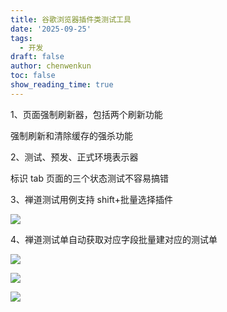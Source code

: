 ```yaml
---
title: 谷歌浏览器插件类测试工具
date: '2025-09-25'
tags:
  - 开发
draft: false
author: chenwenkun
toc: false
show_reading_time: true
---
```

1、页面强制刷新器，包括两个刷新功能

强制刷新和清除缓存的强杀功能

2、测试、预发、正式环境表示器

标识 tab 页面的三个状态测试不容易搞错

3、禅道测试用例支持 shift+批量选择插件

![](https://prod-files-secure.s3.us-west-2.amazonaws.com/c205fb54-92b2-4987-8be3-972b67d27acc/7ca8990d-2ef0-4ad6-8256-c807dbb8b3d5/image.png?X-Amz-Algorithm=AWS4-HMAC-SHA256&X-Amz-Content-Sha256=UNSIGNED-PAYLOAD&X-Amz-Credential=ASIAZI2LB466QIQ4DZT2%2F20251028%2Fus-west-2%2Fs3%2Faws4_request&X-Amz-Date=20251028T181712Z&X-Amz-Expires=3600&X-Amz-Security-Token=IQoJb3JpZ2luX2VjEAoaCXVzLXdlc3QtMiJHMEUCIGQV19sKx8LtXEGp9ewX1xWh5NtuTBfh2JdLvBdW433JAiEAiO0zM9cdXUKDypJDZLWoJa5l%2B7JEXogj9inKKKlWD0MqiAQIw%2F%2F%2F%2F%2F%2F%2F%2F%2F%2F%2FARAAGgw2Mzc0MjMxODM4MDUiDAiXOKLp6g%2FBBwhWpyrcA%2BEnqZ%2FV6zloyWGu%2B%2BGo47nC70Gv01Blb70yupofSpq2kJ0YkGY7ZonhYvJoL9wmgo%2BE34BrK816Vg4ijB5nuIeZ9%2FlMi52X7%2FKwTOzWb9B4m2yrpWSogTbcx%2FRgX2ovWN45wWWFqNPhN6qkLPm2hM%2B1IC5EY1BXu17avTQQpj8oeQTvGVjFq0f2kFLNy5sK8%2FV7ru5aC2UA51I4eUAGwlSZzN5%2Fz873yOQZr5g9HnUxZPK6Hlfrg6PSc0X4%2BP2JYKiHg3JSfsVNHOj2JqSSftQVcA96NtUSAdr6B2DurmaaKeXPuHljEpVY6L41IaYjF2E0yEhx0GSQyWsWWaxrZnLICAzKb44evdx1TMbnlmHNr551mvbGNdJXzELL%2BRoUHY1%2BDhy3dciR6iYKc7fh%2BUaHKxjdcrSsn7dF4nnTQALtA5Bv7VgzppNC%2BX5z8jmQSgOHMj2WJGnUF5OXmw%2B6Wbc5%2BF%2FNgfXr%2FdzKV%2BeoF3mtlSRkGXBaltA1bumhR7wFfcPP07qB95eBJhln1r7ZUMPL5DY0tV8Be%2BKSA%2Fbnk6V6DVUbYYtC8GJEzmaF5QkIDzHhCGbUfFrfpfhfDR8r8Vy7k6It2GKn%2FrT%2FcshM9O8jDjJVmjsFuwPNcVTzMN2NhMgGOqUBjX38Wgxgu9RTyN19g8%2B6QmUNh1LoSt2UdvCSdM%2FQY%2F%2FYVV%2FrnYMsfiFm8%2F0Lv3nEUdEULXCWPFvJ771LTFsru32rFTng1Oo2Ar6NG5Z3xVtN%2FIYeekvoQadJcLWHWEgXuu7QaVLf%2FBfuWwgx%2FQ2iHYkSp3RMGEyq5DzQXIKHk%2Byf9GNvetguHUVMhwGiyGrG4hGyh0XXnkOURSEk33wFEXrVsA2x&X-Amz-Signature=9a01f533b96622c6f539a39e3234a48659354749f2ac780f5450ac419673e191&X-Amz-SignedHeaders=host&x-amz-checksum-mode=ENABLED&x-id=GetObject)

4、禅道测试单自动获取对应字段批量建对应的测试单

![](https://prod-files-secure.s3.us-west-2.amazonaws.com/c205fb54-92b2-4987-8be3-972b67d27acc/1ea39b01-dd1c-4a56-bb09-4fe87447f5c7/image.png?X-Amz-Algorithm=AWS4-HMAC-SHA256&X-Amz-Content-Sha256=UNSIGNED-PAYLOAD&X-Amz-Credential=ASIAZI2LB466QIQ4DZT2%2F20251028%2Fus-west-2%2Fs3%2Faws4_request&X-Amz-Date=20251028T181712Z&X-Amz-Expires=3600&X-Amz-Security-Token=IQoJb3JpZ2luX2VjEAoaCXVzLXdlc3QtMiJHMEUCIGQV19sKx8LtXEGp9ewX1xWh5NtuTBfh2JdLvBdW433JAiEAiO0zM9cdXUKDypJDZLWoJa5l%2B7JEXogj9inKKKlWD0MqiAQIw%2F%2F%2F%2F%2F%2F%2F%2F%2F%2F%2FARAAGgw2Mzc0MjMxODM4MDUiDAiXOKLp6g%2FBBwhWpyrcA%2BEnqZ%2FV6zloyWGu%2B%2BGo47nC70Gv01Blb70yupofSpq2kJ0YkGY7ZonhYvJoL9wmgo%2BE34BrK816Vg4ijB5nuIeZ9%2FlMi52X7%2FKwTOzWb9B4m2yrpWSogTbcx%2FRgX2ovWN45wWWFqNPhN6qkLPm2hM%2B1IC5EY1BXu17avTQQpj8oeQTvGVjFq0f2kFLNy5sK8%2FV7ru5aC2UA51I4eUAGwlSZzN5%2Fz873yOQZr5g9HnUxZPK6Hlfrg6PSc0X4%2BP2JYKiHg3JSfsVNHOj2JqSSftQVcA96NtUSAdr6B2DurmaaKeXPuHljEpVY6L41IaYjF2E0yEhx0GSQyWsWWaxrZnLICAzKb44evdx1TMbnlmHNr551mvbGNdJXzELL%2BRoUHY1%2BDhy3dciR6iYKc7fh%2BUaHKxjdcrSsn7dF4nnTQALtA5Bv7VgzppNC%2BX5z8jmQSgOHMj2WJGnUF5OXmw%2B6Wbc5%2BF%2FNgfXr%2FdzKV%2BeoF3mtlSRkGXBaltA1bumhR7wFfcPP07qB95eBJhln1r7ZUMPL5DY0tV8Be%2BKSA%2Fbnk6V6DVUbYYtC8GJEzmaF5QkIDzHhCGbUfFrfpfhfDR8r8Vy7k6It2GKn%2FrT%2FcshM9O8jDjJVmjsFuwPNcVTzMN2NhMgGOqUBjX38Wgxgu9RTyN19g8%2B6QmUNh1LoSt2UdvCSdM%2FQY%2F%2FYVV%2FrnYMsfiFm8%2F0Lv3nEUdEULXCWPFvJ771LTFsru32rFTng1Oo2Ar6NG5Z3xVtN%2FIYeekvoQadJcLWHWEgXuu7QaVLf%2FBfuWwgx%2FQ2iHYkSp3RMGEyq5DzQXIKHk%2Byf9GNvetguHUVMhwGiyGrG4hGyh0XXnkOURSEk33wFEXrVsA2x&X-Amz-Signature=2e0a78590c2237acd4dcfbccb61f98339bf2f6bc8b1ddc6677327f50f8e2a268&X-Amz-SignedHeaders=host&x-amz-checksum-mode=ENABLED&x-id=GetObject)

![](https://prod-files-secure.s3.us-west-2.amazonaws.com/c205fb54-92b2-4987-8be3-972b67d27acc/fa727f1d-546c-42aa-9508-d8d3d1275bcd/image.png?X-Amz-Algorithm=AWS4-HMAC-SHA256&X-Amz-Content-Sha256=UNSIGNED-PAYLOAD&X-Amz-Credential=ASIAZI2LB466QIQ4DZT2%2F20251028%2Fus-west-2%2Fs3%2Faws4_request&X-Amz-Date=20251028T181712Z&X-Amz-Expires=3600&X-Amz-Security-Token=IQoJb3JpZ2luX2VjEAoaCXVzLXdlc3QtMiJHMEUCIGQV19sKx8LtXEGp9ewX1xWh5NtuTBfh2JdLvBdW433JAiEAiO0zM9cdXUKDypJDZLWoJa5l%2B7JEXogj9inKKKlWD0MqiAQIw%2F%2F%2F%2F%2F%2F%2F%2F%2F%2F%2FARAAGgw2Mzc0MjMxODM4MDUiDAiXOKLp6g%2FBBwhWpyrcA%2BEnqZ%2FV6zloyWGu%2B%2BGo47nC70Gv01Blb70yupofSpq2kJ0YkGY7ZonhYvJoL9wmgo%2BE34BrK816Vg4ijB5nuIeZ9%2FlMi52X7%2FKwTOzWb9B4m2yrpWSogTbcx%2FRgX2ovWN45wWWFqNPhN6qkLPm2hM%2B1IC5EY1BXu17avTQQpj8oeQTvGVjFq0f2kFLNy5sK8%2FV7ru5aC2UA51I4eUAGwlSZzN5%2Fz873yOQZr5g9HnUxZPK6Hlfrg6PSc0X4%2BP2JYKiHg3JSfsVNHOj2JqSSftQVcA96NtUSAdr6B2DurmaaKeXPuHljEpVY6L41IaYjF2E0yEhx0GSQyWsWWaxrZnLICAzKb44evdx1TMbnlmHNr551mvbGNdJXzELL%2BRoUHY1%2BDhy3dciR6iYKc7fh%2BUaHKxjdcrSsn7dF4nnTQALtA5Bv7VgzppNC%2BX5z8jmQSgOHMj2WJGnUF5OXmw%2B6Wbc5%2BF%2FNgfXr%2FdzKV%2BeoF3mtlSRkGXBaltA1bumhR7wFfcPP07qB95eBJhln1r7ZUMPL5DY0tV8Be%2BKSA%2Fbnk6V6DVUbYYtC8GJEzmaF5QkIDzHhCGbUfFrfpfhfDR8r8Vy7k6It2GKn%2FrT%2FcshM9O8jDjJVmjsFuwPNcVTzMN2NhMgGOqUBjX38Wgxgu9RTyN19g8%2B6QmUNh1LoSt2UdvCSdM%2FQY%2F%2FYVV%2FrnYMsfiFm8%2F0Lv3nEUdEULXCWPFvJ771LTFsru32rFTng1Oo2Ar6NG5Z3xVtN%2FIYeekvoQadJcLWHWEgXuu7QaVLf%2FBfuWwgx%2FQ2iHYkSp3RMGEyq5DzQXIKHk%2Byf9GNvetguHUVMhwGiyGrG4hGyh0XXnkOURSEk33wFEXrVsA2x&X-Amz-Signature=2a14e564a2163ca44b43c6bc2f8ff1be96a0e5a1fb4328aaaff0adf50342cee8&X-Amz-SignedHeaders=host&x-amz-checksum-mode=ENABLED&x-id=GetObject)

![](https://prod-files-secure.s3.us-west-2.amazonaws.com/c205fb54-92b2-4987-8be3-972b67d27acc/2a374ca8-3be3-4978-8ee1-2331f1db0267/image.png?X-Amz-Algorithm=AWS4-HMAC-SHA256&X-Amz-Content-Sha256=UNSIGNED-PAYLOAD&X-Amz-Credential=ASIAZI2LB466QIQ4DZT2%2F20251028%2Fus-west-2%2Fs3%2Faws4_request&X-Amz-Date=20251028T181712Z&X-Amz-Expires=3600&X-Amz-Security-Token=IQoJb3JpZ2luX2VjEAoaCXVzLXdlc3QtMiJHMEUCIGQV19sKx8LtXEGp9ewX1xWh5NtuTBfh2JdLvBdW433JAiEAiO0zM9cdXUKDypJDZLWoJa5l%2B7JEXogj9inKKKlWD0MqiAQIw%2F%2F%2F%2F%2F%2F%2F%2F%2F%2F%2FARAAGgw2Mzc0MjMxODM4MDUiDAiXOKLp6g%2FBBwhWpyrcA%2BEnqZ%2FV6zloyWGu%2B%2BGo47nC70Gv01Blb70yupofSpq2kJ0YkGY7ZonhYvJoL9wmgo%2BE34BrK816Vg4ijB5nuIeZ9%2FlMi52X7%2FKwTOzWb9B4m2yrpWSogTbcx%2FRgX2ovWN45wWWFqNPhN6qkLPm2hM%2B1IC5EY1BXu17avTQQpj8oeQTvGVjFq0f2kFLNy5sK8%2FV7ru5aC2UA51I4eUAGwlSZzN5%2Fz873yOQZr5g9HnUxZPK6Hlfrg6PSc0X4%2BP2JYKiHg3JSfsVNHOj2JqSSftQVcA96NtUSAdr6B2DurmaaKeXPuHljEpVY6L41IaYjF2E0yEhx0GSQyWsWWaxrZnLICAzKb44evdx1TMbnlmHNr551mvbGNdJXzELL%2BRoUHY1%2BDhy3dciR6iYKc7fh%2BUaHKxjdcrSsn7dF4nnTQALtA5Bv7VgzppNC%2BX5z8jmQSgOHMj2WJGnUF5OXmw%2B6Wbc5%2BF%2FNgfXr%2FdzKV%2BeoF3mtlSRkGXBaltA1bumhR7wFfcPP07qB95eBJhln1r7ZUMPL5DY0tV8Be%2BKSA%2Fbnk6V6DVUbYYtC8GJEzmaF5QkIDzHhCGbUfFrfpfhfDR8r8Vy7k6It2GKn%2FrT%2FcshM9O8jDjJVmjsFuwPNcVTzMN2NhMgGOqUBjX38Wgxgu9RTyN19g8%2B6QmUNh1LoSt2UdvCSdM%2FQY%2F%2FYVV%2FrnYMsfiFm8%2F0Lv3nEUdEULXCWPFvJ771LTFsru32rFTng1Oo2Ar6NG5Z3xVtN%2FIYeekvoQadJcLWHWEgXuu7QaVLf%2FBfuWwgx%2FQ2iHYkSp3RMGEyq5DzQXIKHk%2Byf9GNvetguHUVMhwGiyGrG4hGyh0XXnkOURSEk33wFEXrVsA2x&X-Amz-Signature=52f2e88d1cbaae0dc701ffe08c081179c56b8070d6849d4d1c8395298cb4782d&X-Amz-SignedHeaders=host&x-amz-checksum-mode=ENABLED&x-id=GetObject)
